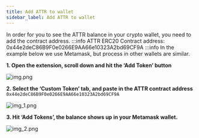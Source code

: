 ```yaml
---
title: Add ATTR to wallet
sidebar_label: Add ATTR to wallet
---
```

In order for you to see the ATTR balance in your crypto wallet, you need to add the contract address.
:::info
ATTR ERC20 Contract address: 0x44e2deC86B9F0e0266E9AA66e10323A2bd69CF9A
:::info
In the example below we use Metamask, but process in other wallets are similar.

**1. Open the extension, scroll down and hit the ‘Add Token’ button**

![img.png](/guides/attr-token/attr-wallet1.png)

**2. Select the ‘Custom Token’ tab, and paste in the ATTR contract address** 
`0x44e2deC86B9F0e0266E9AA66e10323A2bd69CF9A`


![img_1.png](/guides/attr-token/attr-wallet2.png)

**3. Hit ‘Add Tokens’, the balance shows up in your Metamask wallet.**

![img_2.png](/guides/attr-token/attr-wallet3.png)

